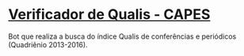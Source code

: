 # [Verificador de Qualis - CAPES](http://t.me/verificadorQualisCAPESBot)

Bot que realiza a busca do índice Qualis de conferências e periódicos (Quadriênio 2013-2016).
